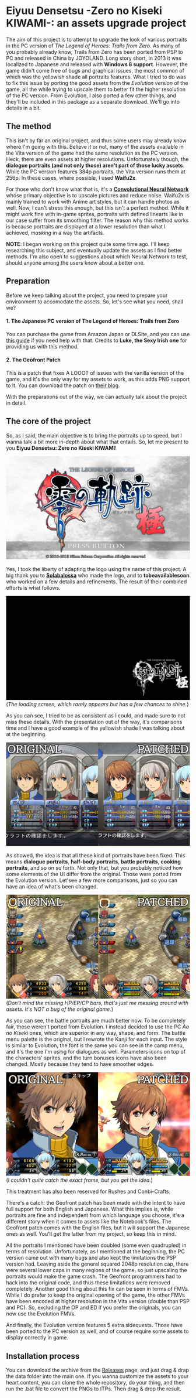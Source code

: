 Eiyuu Densetsu -Zero no Kiseki KIWAMI-: an assets upgrade project
=========

The aim of this project is to attempt to upgrade the look of various portraits in the PC version of *The Legend of Heroes: Trails from Zero*. As many of you probably already know, Trails from Zero has been ported from PSP to PC and released in China by JOYOLAND. Long story short, in 2013 it was localized to Japanese and released with **Windows 8 support**. However, the game didn't come free of bugs and graphical issues, the most common of which was the yellowish shade all portraits features. What I tried to do was to fix this issue by porting the good assets from the *Evolution version* of the game, all the while trying to upscale them to better fit the higher resolution of the PC version. From Evolution, I also ported a few other things, and they'll be included in this package as a separate download. We'll go into details in a bit.

## The method

This isn't by far an original project, and thus some users may already know where I'm going with this. Believe it or not, many of the assets available in the Vita version of the game had the same resolution as the PC version. Heck, there are even assets at higher resolutions. Unfortunately though, the **dialogue portraits (and not only those) aren't part of those lucky assets**. While the PC version features 384p portraits, the Vita version runs them at 256p. In these cases, where possible, I used **Waifu2x**.

For those who don't know what that is, it's a [**Convolutional Neural Network**](https://en.wikipedia.org/wiki/Convolutional_neural_network) whose primary objective is to upscale pictures and reduce noise. Waifu2x is mainly trained to work with Anime art styles, but it can handle photos as well. Now, I can't stress this enough, but this isn't a perfect method. While it might work fine with in-game sprites, portraits with defined linearts like in our case suffer from its smoothing filter. The reason why this method works is because portraits are displayed at a lower resolution than what I achieved, *masking* in a way the artifacts.

**NOTE**: I began working on this project quite some time ago. I'll keep researching this subject, and eventually update the assets as I find better methods. I'm also open to suggestions about which Neural Network to test, should anyone among the users know about a better one.

## Preparation

Before we keep talking about the project, you need to prepare your environment to accomodate the assets. So, let's see what you need, shall we?

#### 1. The Japanese PC version of The Legend of Heroes: Trails from Zero

You can purchase the game from Amazon Japan or DLSite, and you can use [this guide](https://www.reddit.com/r/Falcom/comments/7jee3m/how_to_legally_buy_zero_no_kiseki_trails_to_zero/) if you need help with that. Credits to **Luke, the Sexy Irish one** for providing us with this method.

#### 2. The Geofront Patch

This is a patch that fixes A LOOOT of issues with the vanilla version of the game, and it's the only way for my assets to work, as this adds PNG support to it. You can download the patch on [their blog](https://geofront.esterior.net/).

With the preparations out of the way, we can actually talk about the project in detail.

## The core of the project

So, as I said, the main objective is to bring the portraits up to speed, but I wanna talk a bit more in-depth about what that entails. So, let me present to you **Eiyuu Densetsu: Zero no Kiseki KIWAMI**!

![Pic1](doc/res/00.png)

Yes, I took the liberty of adapting the logo using the name of this project. A big thank you to [**Solabalossa**](https://www.youtube.com/channel/UC5F_He18MGpwZxVrsr8uZUA) who made the logo, and to **tobeavailablesoon** who worked on a few details and refinements. The result of their combined efforts is what follows.

![Pic2](doc/res/01.png)
(*The loading screen, which rarely appears but has a few chances to shine.*)

As you can see, I tried to be as consistent as I could, and made sure to not miss these details. With the presentation out of the way, it's comparisons time and I have a good example of the yellowish shade I was talking about at the beginning.

![Pic3](doc/res/02.png)

As showed, the idea is that all these kind of portraits have been fixed. This means **dialogue portraits**, **half-body portraits**, **battle portraits**, **cooking portraits**, and so on so forth. Not only that, but you probably noticed how some elements of the UI differ from the original. Those were ported from the Evolution version. Let'see a few more comparisons, just so you can have an idea of what's been changed.

![Pic4](doc/res/03.png)
(*Don't mind the missing HP/EP/CP bars, that's just me messing around with assets. It's NOT a bug of the original game.*)

As you can see, the battle portraits are much better now. To be completely fair, these weren't ported from Evolution. I instead decided to use the PC *Ao no Kiseki* ones, which are superior in any way, shape, and form. The battle menu palette is the original, but I rewrote the Kanji for each input. The style is similar to Evolution, the font is the same you can see in the camp menu, and it's the one I'm using for dialogues as well. Parameters icons on top of the characters' sprites, and the turn bonuses icons have also been changed. Mostly because they tend to have smoother edges.

![Pic5](doc/res/04.png)
(*I couldn't quite catch the exact frame, but you get the idea.*)

This treatment has also been reserved for Rushes and Conbi-Crafts.

There's a catch: the Geofront patch has been made with the intent to have full support for both English and Japanese. What this implies is, while portraits are fine and independent from which language you choose, it's a different story when it comes to assets like the Notebook's files. The Geofront patch comes with the English files, but it will support the Japanese ones as well. You'll get the latter from my project, so keep this in mind.

All the portraits I mentioned have been doubled (some even quadrupled) in terms of resolution. Unfortunately, as I mentioned at the beginning, the PC version came out with many bugs and also kept the limitations the PSP version had. Leaving aside the general squared 2048p resolution cap, there were several lower caps in many regions of the game, so just upscaling the portraits would make the game crash. The Geofront programmers had to hack into the original code, and thus these limitations were removed completely. Another good thing about this fix can be seen in terms of FMVs. While I do prefer to keep the original opening of the game, the other FMVs have been encoded at higher resolution in the Vita version (double than PSP and PC). So, excluding the OP and ED if you prefer the originals, you can now use the Evolution FMVs.

And finally, the Evolution version features 5 extra sidequests. Those have been ported to the PC version as well, and of course require some assets to display correctly in game.

## Installation process

You can download the archive from the [Releases](https://github.com/RaienryuuNoNatsu/The-Legend-of-Hereos--Trails-from-Zero-Assets/releases) page, and just drag & drap the data folder into the main one. If you wanna customize the assets to your heart content, you can clone the whole repository, do your thing, and then run the .bat file to convert the PNGs to ITPs. Then drag & drop the result.